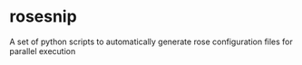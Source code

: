 # rosesnip
A set of python scripts to automatically generate rose configuration files for parallel execution
